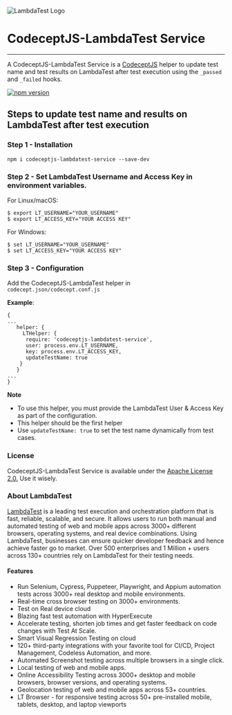 ![LambdaTest Logo](https://www.lambdatest.com/resources/images/logos/logo.svg)

# CodeceptJS-LambdaTest Service
---

A CodeceptJS-LambdaTest Service is a [CodeceptJS](https://codecept.io/) helper to update test name and test results on LambdaTest after test execution using the `_passed` and `_failed` hooks.

[![npm version](https://img.shields.io/npm/v/codeceptjs-lambdatest-service.svg?style=flat)](https://www.npmjs.com/package/codeceptjs-lambdatest-service)

## Steps to update test name and results on LambdaTest after test execution


### Step 1 - Installation

```
npm i codeceptjs-lambdatest-service --save-dev
```

### Step 2 - Set LambdaTest Username and Access Key in environment variables.
 
For Linux/macOS:
```
$ export LT_USERNAME="YOUR_USERNAME"
$ export LT_ACCESS_KEY="YOUR ACCESS KEY"
```
For Windows:
```
$ set LT_USERNAME="YOUR_USERNAME"
$ set LT_ACCESS_KEY="YOUR ACCESS KEY"
```

### Step 3 - Configuration

Add the CodeceptJS-LambdaTest helper in `codecept.json/codecept.conf.js`

**Example**:

```
{
...
   helper: {
     LTHelper: {
      require: 'codeceptjs-lambdatest-service',
      user: process.env.LT_USERNAME,
      key: process.env.LT_ACCESS_KEY,
      updateTestName: true
    }
   }
...
}
```

**Note**
* To use this helper, you must provide the LambdaTest User & Access Key as part of the configuration.
* This helper should be the first helper
* Use `updateTestName: true` to set the test name dynamically from test cases.

### License
CodeceptJS-LambdaTest Service is available under the [Apache License 2.0.](https://github.com/LambdaTest/codeceptjs-lambdatest-service/blob/main/LICENSE) Use it wisely.

### About LambdaTest
[LambdaTest](https://www.lambdatest.com/) is a leading test execution and orchestration platform that is fast, reliable, scalable, and secure. It allows users to run both manual and automated testing of web and mobile apps across 3000+ different browsers, operating systems, and real device combinations. Using LambdaTest, businesses can ensure quicker developer feedback and hence achieve faster go to market. Over 500 enterprises and 1 Million + users across 130+ countries rely on LambdaTest for their testing needs.

#### Features
- Run Selenium, Cypress, Puppeteer, Playwright, and Appium automation tests across 3000+ real desktop and mobile environments.
- Real-time cross browser testing on 3000+ environments.
- Test on Real device cloud
- Blazing fast test automation with HyperExecute
- Accelerate testing, shorten job times and get faster feedback on code changes with Test At Scale.
- Smart Visual Regression Testing on cloud
- 120+ third-party integrations with your favorite tool for CI/CD, Project Management, Codeless Automation, and more.
- Automated Screenshot testing across multiple browsers in a single click.
- Local testing of web and mobile apps.
- Online Accessibility Testing across 3000+ desktop and mobile browsers, browser versions, and operating systems.
- Geolocation testing of web and mobile apps across 53+ countries.
- LT Browser - for responsive testing across 50+ pre-installed mobile, tablets, desktop, and laptop viewports

